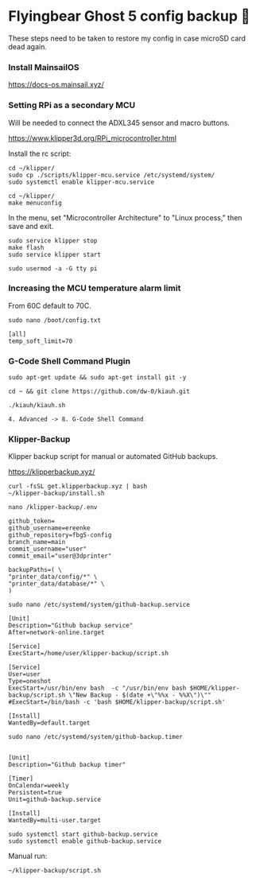 # Flyingbear Ghost 5 config backup 💾
These steps need to be taken to restore my config in case microSD card dead again.

### Install MainsailOS

https://docs-os.mainsail.xyz/


### Setting RPi as a secondary MCU
Will be needed to connect the ADXL345 sensor and macro buttons.

https://www.klipper3d.org/RPi_microcontroller.html

Install the rc script:
```shell
cd ~/klipper/
sudo cp ./scripts/klipper-mcu.service /etc/systemd/system/
sudo systemctl enable klipper-mcu.service
```

```
cd ~/klipper/
make menuconfig
```
In the menu, set "Microcontroller Architecture" to "Linux process," then save and exit.

```shell
sudo service klipper stop
make flash
sudo service klipper start

sudo usermod -a -G tty pi
```
### Increasing the MCU temperature alarm limit
From 60C default to 70C.
```shell
sudo nano /boot/config.txt

[all]
temp_soft_limit=70
```

### G-Code Shell Command Plugin
```shell
sudo apt-get update && sudo apt-get install git -y

cd ~ && git clone https://github.com/dw-0/kiauh.git
```

```shell
./kiauh/kiauh.sh

4. Advanced -> 8. G-Code Shell Command
```

### Klipper-Backup
Klipper backup script for manual or automated GitHub backups.

https://klipperbackup.xyz/

```shell
curl -fsSL get.klipperbackup.xyz | bash
~/klipper-backup/install.sh
```

```shell
nano /klipper-backup/.env

github_token=
github_username=ereenke
github_repository=fbg5-config
branch_name=main
commit_username="user"
commit_email="user@3dprinter"

backupPaths=( \
"printer_data/config/*" \
"printer_data/database/*" \
)
```

```shell
sudo nano /etc/systemd/system/github-backup.service

[Unit]
Description="Github backup service"
After=network-online.target

[Service]
ExecStart=/home/user/klipper-backup/script.sh

[Service]
User=user
Type=oneshot
ExecStart=/usr/bin/env bash  -c "/usr/bin/env bash $HOME/klipper-backup/script.sh \"New Backup - $(date +\"%%x - %%X\")\""
#ExecStart=/bin/bash -c 'bash $HOME/klipper-backup/script.sh'

[Install]
WantedBy=default.target
```

```shell
sudo nano /etc/systemd/system/github-backup.timer


[Unit]
Description="Github backup timer"

[Timer]
OnCalendar=weekly
Persistent=true
Unit=github-backup.service

[Install]
WantedBy=multi-user.target
```

```shell
sudo systemctl start github-backup.service
sudo systemctl enable github-backup.service
```

Manual run:
```shell
~/klipper-backup/script.sh
```
